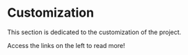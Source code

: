 # Customization

This section is dedicated to the customization of the project.

Access the links on the left to read more!
